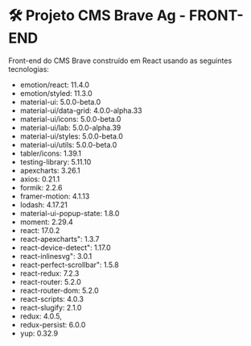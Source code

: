 # 🛠 Projeto CMS Brave Ag - FRONT-END

Front-end do CMS Brave construído em React usando as seguintes tecnologias:

* emotion/react: 11.4.0
* emotion/styled: 11.3.0
* material-ui: 5.0.0-beta.0
* material-ui/data-grid: 4.0.0-alpha.33
* material-ui/icons: 5.0.0-beta.0
* material-ui/lab: 5.0.0-alpha.39
* material-ui/styles: 5.0.0-beta.0
* material-ui/utils: 5.0.0-beta.0
* tabler/icons: 1.39.1
* testing-library: 5.11.10
* apexcharts: 3.26.1
* axios: 0.21.1
* formik: 2.2.6
* framer-motion: 4.1.13
* lodash: 4.17.21
* material-ui-popup-state: 1.8.0
* moment: 2.29.4
* react: 17.0.2
* react-apexcharts": 1.3.7
* react-device-detect": 1.17.0
* react-inlinesvg": 3.0.1
* react-perfect-scrollbar": 1.5.8
* react-redux: 7.2.3
* react-router: 5.2.0
* react-router-dom: 5.2.0
* react-scripts: 4.0.3
* react-slugify: 2.1.0
* redux: 4.0.5,
* redux-persist: 6.0.0
* yup: 0.32.9